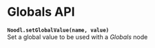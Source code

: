 # Globals API

**`Noodl.setGlobalValue(name, value)`**    
Set a global value to be used with a _Globals_ node
